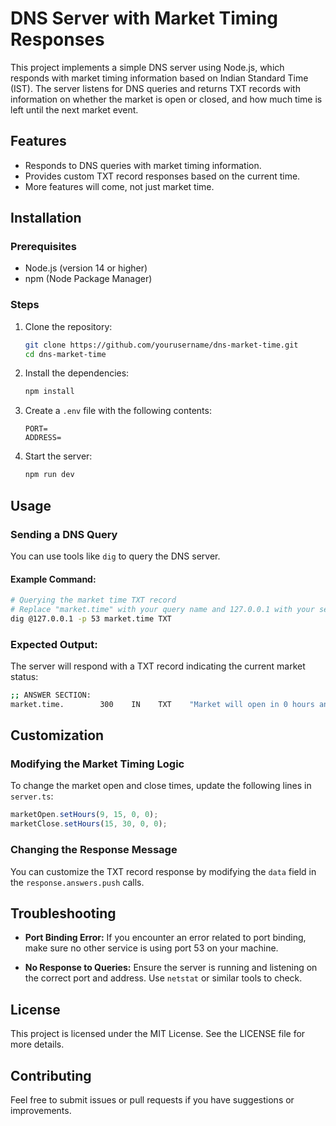 # DNS Server with Market Timing Responses

This project implements a simple DNS server using Node.js, which responds with market timing information based on Indian Standard Time (IST). The server listens for DNS queries and returns TXT records with information on whether the market is open or closed, and how much time is left until the next market event.

## Features
- Responds to DNS queries with market timing information.
- Provides custom TXT record responses based on the current time.
- More features will come, not just market time.

## Installation

### Prerequisites
- Node.js (version 14 or higher)
- npm (Node Package Manager)

### Steps
1. Clone the repository:
   ```bash
   git clone https://github.com/yourusername/dns-market-time.git
   cd dns-market-time
   ```

2. Install the dependencies:
   ```bash
   npm install
   ```

3. Create a `.env` file with the following contents:
   ```env
   PORT=
   ADDRESS=
   ```

4. Start the server:
   ```bash
   npm run dev
   ```

## Usage

### Sending a DNS Query
You can use tools like `dig` to query the DNS server.

#### Example Command:
```bash
# Querying the market time TXT record
# Replace "market.time" with your query name and 127.0.0.1 with your server's address.
dig @127.0.0.1 -p 53 market.time TXT
```

### Expected Output:
The server will respond with a TXT record indicating the current market status:
```bash
;; ANSWER SECTION:
market.time.        300    IN    TXT    "Market will open in 0 hours and 15 minutes."
```


## Customization

### Modifying the Market Timing Logic
To change the market open and close times, update the following lines in `server.ts`:
```javascript
marketOpen.setHours(9, 15, 0, 0);
marketClose.setHours(15, 30, 0, 0);
```

### Changing the Response Message
You can customize the TXT record response by modifying the `data` field in the `response.answers.push` calls.

## Troubleshooting

- **Port Binding Error:**
  If you encounter an error related to port binding, make sure no other service is using port 53 on your machine.

- **No Response to Queries:**
  Ensure the server is running and listening on the correct port and address. Use `netstat` or similar tools to check.

## License
This project is licensed under the MIT License. See the LICENSE file for more details.

## Contributing
Feel free to submit issues or pull requests if you have suggestions or improvements.